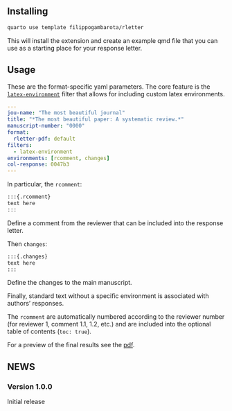 ## Installing

``` bash
quarto use template filippogambarota/rletter
```

This will install the extension and create an example qmd file that you
can use as a starting place for your response letter.

## Usage

These are the format-specific yaml parameters. The core feature is the
[`latex-environment`](https://github.com/quarto-ext/latex-environment)
filter that allows for including custom latex environments.

``` yaml
---
jou-name: "The most beautiful journal"
title: "*The most beautiful paper: A systematic review.*"
manuscript-number: "0000"
format:
  rletter-pdf: default
filters: 
  - latex-environment
environments: [rcomment, changes]
col-response: 0047b3
---
```

In particular, the `rcomment`:

``` markdown
:::{.rcomment}
text here
:::
```

Define a comment from the reviewer that can be included into the
response letter.

Then `changes`:

``` markdown
:::{.changes}
text here
:::
```

Define the changes to the main manuscript.

Finally, standard text without a specific environment is associated with
authors’ responses.

The `rcomment` are automatically numbered according to the reviewer
number (for reviewer 1, comment 1.1, 1.2, etc.) and are included into
the optional table of contents (`toc: true`).

For a preview of the final results see the [pdf](template.pdf).

## NEWS

### Version 1.0.0

Initial release
